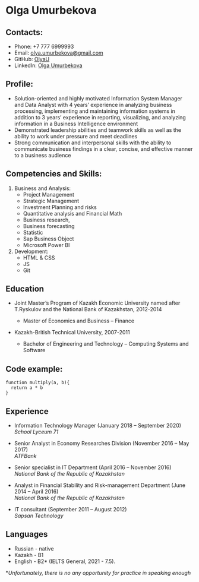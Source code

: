 # Olga Umurbekova

## Contacts:
* Phone: +7 777 6999993
* Email: olya.umurbekova@gmail.com
* GitHub: [OlyaU](https://github.com/OlyaU)
* LinkedIn: [Olga Umurbekova](https://www.linkedin.com/in/olga-umurbekova/)

## Profile:
* Solution-oriented and highly motivated Information System Manager and Data Analyst with 4 years’ experience in analyzing business processing, implementing and maintaining information systems in addition to 3 years’ experience in reporting, visualizing, and analyzing information in a Business Intelligence environment
* Demonstrated leadership abilities and teamwork skills as well as the ability to work under pressure and meet deadlines
* Strong communication and interpersonal skills with the ability to communicate business findings in a clear, concise, and effective manner to a business audience

## Competencies and Skills:
1. Business and Analysis:
    - Project Management
    - Strategic Management
    - Investment Planning and risks
    - Quantitative analysis and Financial Math
    - Business research, 
    - Business forecasting
    - Statistic
    - Sap Business Object
    - Microsoft Power BI
1. Development:
    - HTML & CSS
    - JS
    - Git

## Education
* Joint Master’s Program of Kazakh Economic University named after T.Ryskulov  and the National Bank of Kazakhstan, 2012-2014
    - Master of Economics and Business – Finance       

* Kazakh-British Technical University, 2007-2011
    - Bachelor of Engineering and Technology – Computing Systems and Software

## Code example:
    function multiply(a, b){
      return a * b
    }

## Experience
* Information Technology Manager
(January 2018 – September 2020) \
_School Lyceum 71_

* Senior Analyst in Economy Researches Division
(November 2016 – May 2017) \
_ATFBank_

* Senior specialist in IT Department
(April 2016 – November 2016) \
_National Bank of the Republic of Kazakhstan_

* Analyst in Financial Stability and Risk-management Department
(June 2014 – April 2016) \
_National Bank of the Republic of Kazakhstan_

* IT consultant
(September 2011 – August 2012) \
_Sapsan Technology_ 

## Languages
* Russian - native
* Kazakh - B1
* English - B2\* (IELTS General, 2021 - 7.5). 

\*_Unfortunately, there is no any opportunity for practice in speaking enough_
